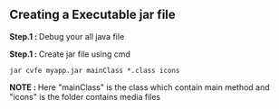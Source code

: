 ## Creating a Executable jar file

<p><b>Step.1 : </b> Debug your all java file</p>

<p><b>Step.1 : </b> Create jar file using cmd</p>

```
jar cvfe myapp.jar mainClass *.class icons
```

<p><b>NOTE : </b> Here "mainClass" is the class which contain main method and "icons" is the folder contains media files</p>
